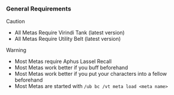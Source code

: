 ### General Requirements
> [!CAUTION]
> * All Metas Require Virindi Tank (latest version)
> * All Metas Require Utility Belt (latest version)

> [!WARNING]
> * Most Metas require Aphus Lassel Recall
> * Most Metas work better if you buff beforehand
> * Most Metas work better if you put your characters into a fellow beforehand
> * Most Metas are started with `/ub bc /vt meta load <meta name>`